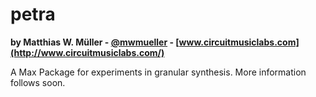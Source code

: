 # petra
**by Matthias W. Müller - [@mwmueller](https://twitter.com/mwmueller) - [www.circuitmusiclabs.com](http://www.circuitmusiclabs.com/)** 

A Max Package for experiments in granular synthesis. More information follows soon.
